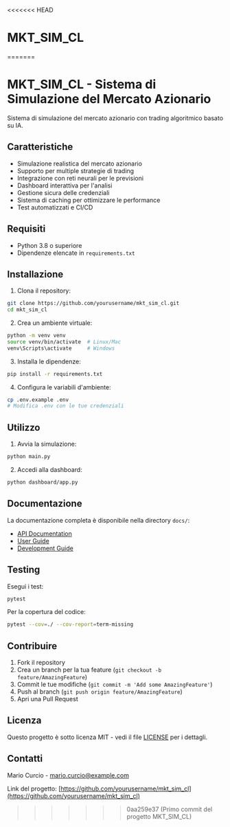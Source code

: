 <<<<<<< HEAD
# MKT_SIM_CL
=======
# MKT_SIM_CL - Sistema di Simulazione del Mercato Azionario

Sistema di simulazione del mercato azionario con trading algoritmico basato su IA.

## Caratteristiche

- Simulazione realistica del mercato azionario
- Supporto per multiple strategie di trading
- Integrazione con reti neurali per le previsioni
- Dashboard interattiva per l'analisi
- Gestione sicura delle credenziali
- Sistema di caching per ottimizzare le performance
- Test automatizzati e CI/CD

## Requisiti

- Python 3.8 o superiore
- Dipendenze elencate in `requirements.txt`

## Installazione

1. Clona il repository:
```bash
git clone https://github.com/yourusername/mkt_sim_cl.git
cd mkt_sim_cl
```

2. Crea un ambiente virtuale:
```bash
python -m venv venv
source venv/bin/activate  # Linux/Mac
venv\Scripts\activate     # Windows
```

3. Installa le dipendenze:
```bash
pip install -r requirements.txt
```

4. Configura le variabili d'ambiente:
```bash
cp .env.example .env
# Modifica .env con le tue credenziali
```

## Utilizzo

1. Avvia la simulazione:
```bash
python main.py
```

2. Accedi alla dashboard:
```bash
python dashboard/app.py
```

## Documentazione

La documentazione completa è disponibile nella directory `docs/`:
- [API Documentation](docs/api.md)
- [User Guide](docs/user_guide.md)
- [Development Guide](docs/development.md)

## Testing

Esegui i test:
```bash
pytest
```

Per la copertura del codice:
```bash
pytest --cov=./ --cov-report=term-missing
```

## Contribuire

1. Fork il repository
2. Crea un branch per la tua feature (`git checkout -b feature/AmazingFeature`)
3. Commit le tue modifiche (`git commit -m 'Add some AmazingFeature'`)
4. Push al branch (`git push origin feature/AmazingFeature`)
5. Apri una Pull Request

## Licenza

Questo progetto è sotto licenza MIT - vedi il file [LICENSE](LICENSE) per i dettagli.

## Contatti

Mario Curcio - mario.curcio@example.com

Link del progetto: [https://github.com/yourusername/mkt_sim_cl](https://github.com/yourusername/mkt_sim_cl) 
>>>>>>> 0aa259e37 (Primo commit del progetto MKT_SIM_CL)
